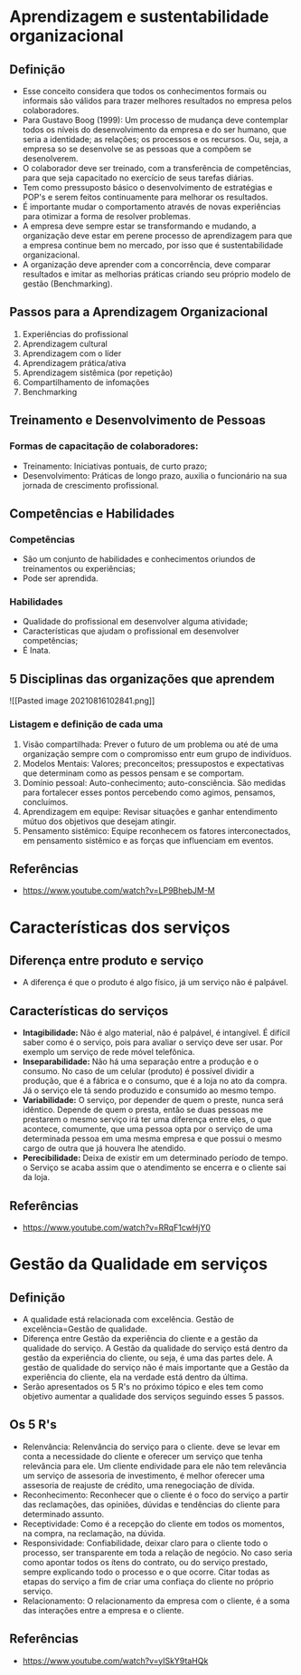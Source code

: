 # Aprendizagem e sustentabilidade organizacional
## Definição
- Esse conceito considera que todos os conhecimentos formais ou informais são válidos para trazer melhores resultados no empresa pelos colaboradores.
- Para Gustavo Boog (1999): Um processo de mudança deve contemplar todos os níveis do desenvolvimento da empresa e do ser humano, que seria a identidade; as relações; os processos e os recursos. Ou, seja, a empresa so se desenvolve se as pessoas que a compõem se desenolverem.
- O colaborador deve ser treinado, com a transferência de competências, para que seja capacitado no exercício de seus tarefas diárias.
- Tem como pressuposto básico o desenvolvimento de estratégias e POP's e serem feitos continuamente para melhorar os resultados.
- É importante mudar o comportamento através de novas experiências para otimizar a forma de resolver problemas.
- A empresa deve sempre estar se transformando e mudando, a organização deve estar em perene processo de aprendizagem para que a empresa continue bem no mercado, por isso que é sustentabilidade organizacional.
- A organização deve aprender com a concorrência, deve comparar resultados e imitar as melhorias práticas criando seu próprio modelo de gestão (Benchmarking).

## Passos para a Aprendizagem Organizacional
1. Experiências do profissional
2. Aprendizagem cultural
3. Aprendizagem com o líder
4. Aprendizagem prática/ativa
5. Aprendizagem sistêmica (por repetição)
6. Compartilhamento de infomações
7. Benchmarking

## Treinamento e Desenvolvimento de Pessoas
### Formas de capacitação de colaboradores:
- Treinamento: Iniciativas pontuais, de curto prazo;
- Desenvolvimento: Práticas de longo prazo, auxilia o funcionário na sua jornada de crescimento profissional.

## Competências e Habilidades 
### Competências
- São um conjunto de habilidades e conhecimentos oriundos de treinamentos ou experiências;
- Pode ser aprendida.
### Habilidades
- Qualidade do profissional em desenvolver alguma atividade;
- Características que ajudam o profissional em desenvolver competências;
- É Inata.	

## 5 Disciplinas das organizações que aprendem
![[Pasted image 20210816102841.png]]
### Listagem e definição de cada uma
1. Visão compartilhada: Prever o futuro de um problema ou até de uma organização sempre com o compromisso entr eum grupo de indivíduos.
2. Modelos Mentais: Valores; preconceitos; pressupostos e expectativas que determinam como as pessos pensam e se comportam.
3. Domínio pessoal: Auto-conhecimento; auto-consciência. São medidas para fortalecer esses pontos percebendo como agimos, pensamos, concluímos.
4. Aprendizagem em equipe: Revisar situações e ganhar entendimento mútuo dos objetivos que desejam atingir.
5. Pensamento sistêmico: Equipe reconhecem os fatores interconectados, em pensamento sistêmico e as forças que influenciam em eventos.

 ## Referências
 - https://www.youtube.com/watch?v=LP9BhebJM-M


 # Características dos serviços 
 ## Diferença entre produto e serviço
 - A diferença é que o produto é algo físico, já um serviço não é palpável.
 
 ## Características do serviços
 - **Intagibilidade:** Não é algo material, não é palpável, é intangível. É difícil saber como é o serviço, pois para avaliar o serviço deve ser usar. Por exemplo um serviço de rede móvel telefônica. 
 - **Inseparabilidade:** Não há uma separação entre a produção e o consumo. No caso de um celular (produto) é possível dividir a produção, que é a fábrica e o consumo, que é a loja no ato da compra. Já o serviço ele tá sendo produzido e consumido ao mesmo tempo.
 - **Variabilidade:** O serviço, por depender de quem o preste, nunca será idêntico. Depende de quem o presta, então se duas pessoas me prestarem o mesmo serviço irá ter uma diferença entre eles, o que acontece, comumente, que uma pessoa opta por o serviço de uma determinada pessoa em uma mesma empresa e que possui o mesmo cargo de outra que já houvera lhe atendido.
 - **Perecibilidade:** Deixa de existir em um determinado período de tempo. o Serviço se acaba assim que o atendimento se encerra e o cliente sai da loja.
 
 ## Referências
 - https://www.youtube.com/watch?v=RRqF1cwHjY0


# Gestão da Qualidade em serviços
## Definição
- A qualidade está relacionada com excelência. Gestão de excelência=Gestão de qualidade.
- Diferença entre Gestão da experiência do cliente e a gestão da qualidade do serviço. A Gestão da qualidade do serviço está dentro da gestão da experiência do cliente, ou seja, é uma das partes dele. A gestão de qualidade do serviço não é mais importante que a Gestão da experiência do cliente, ela na verdade está dentro da última.
- Serão apresentados os 5 R's no próximo tópico e eles tem como objetivo aumentar a qualidade dos serviços seguindo esses 5 passos.

## Os 5 R's
- Relenvância: Relenvância do serviço para o cliente. deve se levar em conta a necessidade do cliente e oferecer um serviço que tenha relevância para ele. Um cliente endividade para ele não tem relevância um serviço de assesoria de investimento, é melhor oferecer uma assesoria de reajuste de crédito, uma renegociação de dívida.
- Reconhecimento: Reconhecer que o cliente é o foco do serviço a partir das reclamações, das opiniões, dúvidas e tendências do cliente para determinado assunto.
- Receptividade: Como é a recepção do cliente em todos os momentos, na compra, na reclamação, na dúvida.
- Responsividade: Confiabilidade, deixar claro para o cliente todo o processo, ser transparente em toda a relação de negócio. No caso seria como apontar todos os ítens do contrato, ou do serviço prestado, sempre explicando todo o processo e o que ocorre. Citar todas as etapas do serviço a fim de criar uma confiaça do cliente no próprio serviço.
- Relacionamento: O relacionamento da empresa com o cliente, é a soma das interações entre a empresa e o cliente. 

## Referências
- https://www.youtube.com/watch?v=yISkY9taHQk